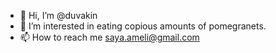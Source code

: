 - 👋 Hi, I’m @duvakin
- 👀 I’m interested in  eating copious amounts of pomegranets. 
- 📫 How to reach me saya.ameli@gmail.com

<!---
duvakin/duvakin is a ✨ special ✨ repository because its `README.md` (this file) appears on your GitHub profile.
You can click the Preview link to take a look at your changes.
--->
